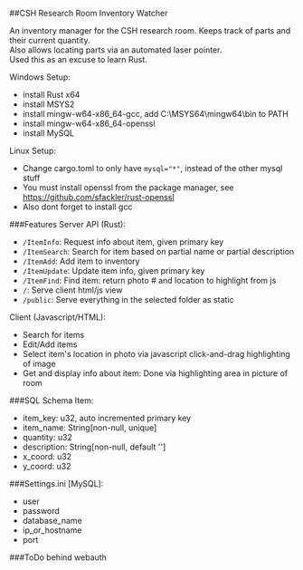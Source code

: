 ##CSH Research Room Inventory Watcher

An inventory manager for the CSH research room. Keeps track of parts and their current quantity.  
Also allows locating parts via an automated laser pointer.  
Used this as an excuse to learn Rust.  

Windows Setup:  
 * install Rust x64
 * install MSYS2
  * install mingw-w64-x86_64-gcc, add C:\MSYS64\mingw64\bin to PATH
  * install mingw-w64-x86_64-openssl
 * install MySQL
 
Linux Setup:  
 * Change cargo.toml to only have `mysql="*"`, instead of the other mysql stuff
 * You must install openssl from the package manager, see https://github.com/sfackler/rust-openssl
 * Also dont forget to install gcc 
 
###Features
Server API (Rust):
 * `/ItemInfo`: Request info about item, given primary key
 * `/ItemSearch`: Search for item based on partial name or partial description 
 * `/ItemAdd`: Add item to inventory
 * `/ItemUpdate`: Update item info, given primary key
 * `/ItemFind`: Find item: return photo # and location to highlight from js
 * `/`: Serve client html/js view
 * `/public`: Serve everything in the selected folder as static
 
Client (Javascript/HTML):
 * Search for items
 * Edit/Add items
  * Select item's location in photo via javascript click-and-drag highlighting of image
 * Get and display info about item: Done via highlighting area in picture of room
 
###SQL Schema
Item:
 * item_key: u32, auto incremented primary key
 * item_name: String[non-null, unique]  
 * quantity: u32  
 * description: String[non-null, default '']  
 * x_coord: u32  
 * y_coord: u32  
  
###Settings.ini
\[MySQL\]:  
 * user
 * password
 * database_name
 * ip\_or\_hostname
 * port
 
###ToDo 
behind webauth  